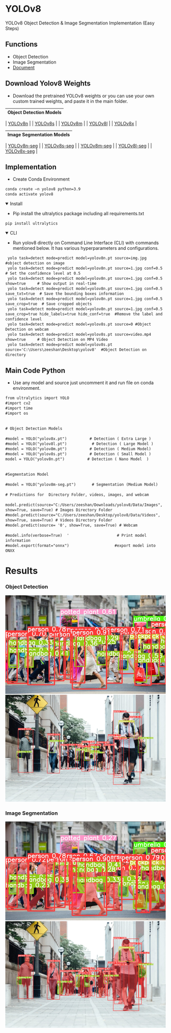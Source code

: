 # YOLOv8
YOLOv8 Object Detection &amp; Image Segmentation Implementation (Easy Steps)

## Functions
- Object Detection 
- Image Segmentation
- [Document](https://docs.ultralytics.com/)

## Download Yolov8 Weights
- Download the pretrained YOLOv8 weights or you can use your own custom trained weights, and paste it in the main folder.

| Object Detection Models                                                              |
| ------------------------------------------------------------------------------------ |

| [YOLOv8n](https://github.com/ultralytics/assets/releases/download/v0.0.0/yolov8n.pt) |
| [YOLOv8s](https://github.com/ultralytics/assets/releases/download/v0.0.0/yolov8s.pt) |
| [YOLOv8m](https://github.com/ultralytics/assets/releases/download/v0.0.0/yolov8m.pt) |
| [YOLOv8l](https://github.com/ultralytics/assets/releases/download/v0.0.0/yolov8l.pt) |
| [YOLOv8x](https://github.com/ultralytics/assets/releases/download/v0.0.0/yolov8x.pt) |

| Image Segmentation Models                                                            |
| ------------------------------------------------------------------------------------ |

| [YOLOv8n-seg](https://github.com/ultralytics/assets/releases/download/v0.0.0/yolov8n-seg.pt) |
| [YOLOv8s-seg](https://github.com/ultralytics/assets/releases/download/v0.0.0/yolov8s-seg.pt) |
| [YOLOv8m-seg](https://github.com/ultralytics/assets/releases/download/v0.0.0/yolov8m-seg.pt) |
| [YOLOv8l-seg](https://github.com/ultralytics/assets/releases/download/v0.0.0/yolov8l-seg.pt) |
| [YOLOv8x-seg](https://github.com/ultralytics/assets/releases/download/v0.0.0/yolov8x-seg.pt) |

## Implementation 
- Create Conda Environment

```
conda create –n yolov8 python=3.9
conda activate yolov8
```
<details open>
<summary>Install</summary>
  
- Pip install the ultralytics package including all requirements.txt 
  
```
pip install ultralytics
```  
  <details open>
<summary>CLI</summary>
    
   - Run yolov8 directly on Command Line Interface (CLI) with commands mentioned below. It has various hyperparameters and configurations.
  
 ```
  yolo task=detect mode=predict model=yolov8n.pt source=img.jpg         #object detection on image
  yolo task=detect mode=predict model=yolov8n.pt source=1.jpg conf=0.5  # Set the confidence level at 0.5
  yolo task=detect mode=predict model=yolov8n.pt source=1.jpg conf=0.5 show=true     # Show output in real-time
  yolo task=detect mode=predict model=yolov8n.pt source=1.jpg conf=0.5 save_txt=true  # Save the bounding boxes information
  yolo task=detect mode=predict model=yolov8n.pt source=1.jpg conf=0.5 save_crop=true  # Save cropped objects
  yolo task=detect mode=predict model=yolov8n.pt source=1.jpg conf=0.5 save_crop=true hide_labels=true hide_conf=true  #Remove the label and confidence level
  yolo task=detect mode=predict model=yolov8s.pt source=0 #Object Detection on webcam
  yolo task=detect mode=predict model=yolov8s.pt source=video.mp4 show=true     # Object Detection on MP4 Video
  yolo task=detect mode=predict model=yolov8s.pt source='C:\Users\zeeshan\Desktop\yolov8'  #Object Detection on directory 
  ```
  
## Main Code Python
- Use any model and source just uncomment it and run file on conda environment.
    
```
from ultralytics import YOLO
#import cv2
#import time
#import os


# Object Detection Models

#model = YOLO("yolov8x.pt")          # Detection ( Extra Large )
#model = YOLO("yolov8l.pt")           # Detection ( Large Model )
#model = YOLO("yolov8m.pt")          # Detection ( Medium Model)
#model = YOLO("yolov8s.pt")          # Detection ( Small Model )
model = YOLO("yolov8n.pt")          # Detection ( Nano Model  ) 


#Segmentation Model

#model = YOLO("yolov8m-seg.pt")       # Segmentation (Medium Model)

# Predictions for  Directory Folder, videos, images, and webcam

model.predict(source="C:/Users/zeeshan/Downloads/yolov8/Data/Images", show=True, save=True) # Images Directory Folder
#model.predict(source="C:/Users/zeeshan/Desktop/yolov8/Data/Videos", show=True, save=True) # Videos Directory Folder
#model.predict(source= '0', show=True, save=True) # Webcam

#model.info(verbose=True)  '                     # Print model information
#model.export(format="onnx")                    #export model into ONXX

```
  # Results
  ### Object Detection
   <p>
 <img src="Results/2.jpg"/>  <img src="Results/4.jpg"/> 

 ### Image Segmentation
   <p>
 <img src="Results/1.jpg"/> <img src="Results/3.jpg"/> 


